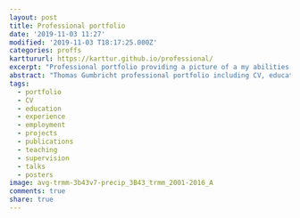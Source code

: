 ```yaml
---
layout: post
title: Professional portfolio
date: '2019-11-03 11:27'
modified: '2019-11-03 T18:17:25.000Z'
categories: proffs
karttururl: https://karttur.github.io/professional/
excerpt: "Professional portfolio providing a picture of a my abilities and achievements."
abstract: "Thomas Gumbricht professional portfolio including CV, education, work experience, projects, publications, teaching, supervision, talks, etc"
tags:
  - portfolio
  - CV
  - education
  - experience
  - employment
  - projects
  - publications
  - teaching
  - supervision
  - talks
  - posters
image: avg-trmm-3b43v7-precip_3B43_trmm_2001-2016_A
comments: true
share: true
---
```

